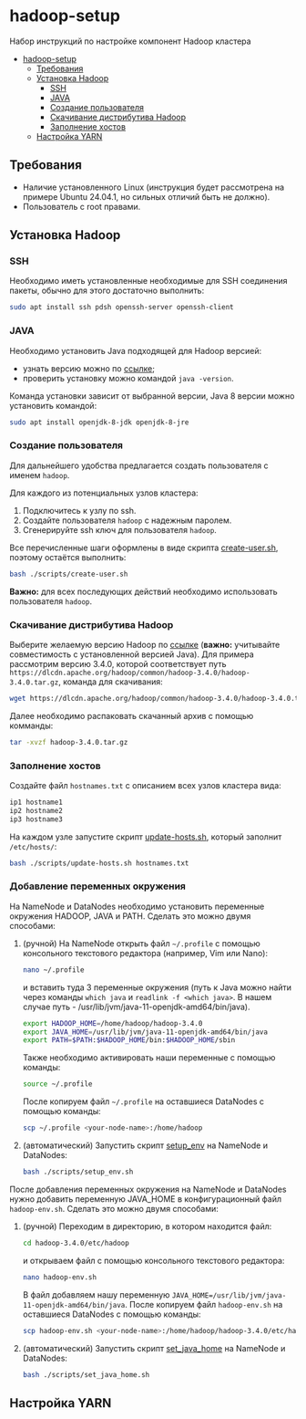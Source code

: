 # hadoop-setup
Набор инструкций по настройке компонент Hadoop кластера

- [hadoop-setup](#hadoop-setup)
  - [Требования](#требования)
  - [Установка Hadoop](#установка-hadoop)
    - [SSH](#ssh)
    - [JAVA](#java)
    - [Создание пользователя](#создание-пользователя)
    - [Скачивание дистрибутива Hadoop](#скачивание-дистрибутива-hadoop)
    - [Заполнение хостов](#заполнение-хостов)
  - [Настройка YARN](#настройка-yarn)

## Требования

- Наличие установленного Linux (инструкция будет рассмотрена на примере Ubuntu 24.04.1, но сильных отличий быть не должно).
- Пользователь с root правами.


## Установка Hadoop

### SSH

Необходимо иметь установленные необходимые для SSH соединения пакеты, обычно для этого достаточно выполнить:

```bash
sudo apt install ssh pdsh openssh-server openssh-client  
```

### JAVA

Необходимо установить Java подходящей для Hadoop версией:
- узнать версию можно по [ссылке](https://cwiki.apache.org/confluence/display/HADOOP/Hadoop+Java+Versions);
- проверить установку можно командой `java -version`.

Команда установки зависит от выбранной версии, Java 8 версии можно установить командой:

```bash
sudo apt install openjdk-8-jdk openjdk-8-jre
```

### Создание пользователя

Для дальнейшего удобства предлагается создать пользователя с именем `hadoop`.

Для каждого из потенциальных узлов кластера:
1. Подключитесь к узлу по ssh.
2. Создайте пользователя `hadoop` с надежным паролем.
3. Сгенерируйте ssh ключ для пользователя `hadoop`.

Все перечисленные шаги оформлены в виде скрипта [create-user.sh](./scripts/create-user.sh), поэтому остаётся выполнить:

```bash
bash ./scripts/create-user.sh
```

__Важно:__ для всех последующих действий необходимо использовать пользователя `hadoop`.

### Скачивание дистрибутива Hadoop

Выберите желаемую версию Hadoop по [ссылке](https://dlcdn.apache.org/hadoop/common/) (__важно:__ учитывайте совместимость с установленной версией Java). Для примера рассмотрим версию 3.4.0, которой соответствует путь `https://dlcdn.apache.org/hadoop/common/hadoop-3.4.0/hadoop-3.4.0.tar.gz`, команда для скачивания:

```bash
wget https://dlcdn.apache.org/hadoop/common/hadoop-3.4.0/hadoop-3.4.0.tar.gz
```

Далее необходимо распаковать скачанный архив с помощью комманды:

```bash
tar -xvzf hadoop-3.4.0.tar.gz
```

### Заполнение хостов

Создайте файл `hostnames.txt` с описанием всех узлов кластера вида:

```txt
ip1 hostname1
ip2 hostname2
ip3 hostname3
```

На каждом узле запустите скрипт [update-hosts.sh](./scripts/update-hosts.sh), который заполнит `/etc/hosts/`:

```bash
bash ./scripts/update-hosts.sh hostnames.txt
```

### Добавление переменных окружения

На NameNode и DataNodes необходимо установить переменные окружения HADOOP, JAVA и PATH. Сделать это можно двумя способами:
1) (ручной) На NameNode открыть файл `~/.profile` с помощью консольного текстового редактора (например, Vim или Nano):
   ```bash
   nano ~/.profile
   ```
   и вставить туда 3 переменные окружения (путь к Java можно найти через команды `which java` и `readlink -f <which java>`.
   В нашем случае путь - /usr/lib/jvm/java-11-openjdk-amd64/bin/java).
   ```bash
   export HADOOP_HOME=/home/hadoop/hadoop-3.4.0
   export JAVA_HOME=/usr/lib/jvm/java-11-openjdk-amd64/bin/java
   export PATH=$PATH:$HADOOP_HOME/bin:$HADOOP_HOME/sbin
   ```
   Также необходимо активировать наши переменные с помощью команды:
   ```bash
   source ~/.profile 
   ```
   После копируем файл `~/.profile` на оставшиеся DataNodes с помощью команды:
   ```bash
   scp ~/.profile <your-node-name>:/home/hadoop
   ```
2) (автоматический) Запустить скрипт [setup_env](./scripts/setup_env.sh) на NameNode и DataNodes:
   ```bash
   bash ./scripts/setup_env.sh
   ```
После добавления переменных окружения на NameNode и DataNodes нужно добавить переменную JAVA_HOME в конфигурационный файл `hadoop-env.sh`. Сделать это можно двумя способами:
1) (ручной) Переходим в директорию, в котором находится файл:
   ```bash
   cd hadoop-3.4.0/etc/hadoop
   ```
   и открываем файл с помощью консольного текстового редактора:
   ```bash
   nano hadoop-env.sh
   ```
   В файл добавляем нашу переменную `JAVA_HOME=/usr/lib/jvm/java-11-openjdk-amd64/bin/java`.
   После копируем файл `hadoop-env.sh` на оставшиеся DataNodes с помощью команды:
   ```bash
   scp hadoop-env.sh <your-node-name>:/home/hadoop/hadoop-3.4.0/etc/hadoop
   ```

2) (автоматический) Запустить скрипт [set_java_home](./scripts/set_java_home.sh) на NameNode и DataNodes:
   ```bash
   bash ./scripts/set_java_home.sh
   ```
## Настройка YARN

